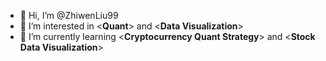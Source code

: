 - 👋 Hi, I’m @ZhiwenLiu99
- 👀 I’m interested in <**Quant**> and <**Data Visualization**>
- 🌱 I’m currently learning <**Cryptocurrency Quant Strategy**> and <**Stock Data Visualization**>


<!---
ZhiwenLiu99/ZhiwenLiu99 is a ✨ special ✨ repository because its `README.md` (this file) appears on your GitHub profile.
You can click the Preview link to take a look at your changes.
--->
